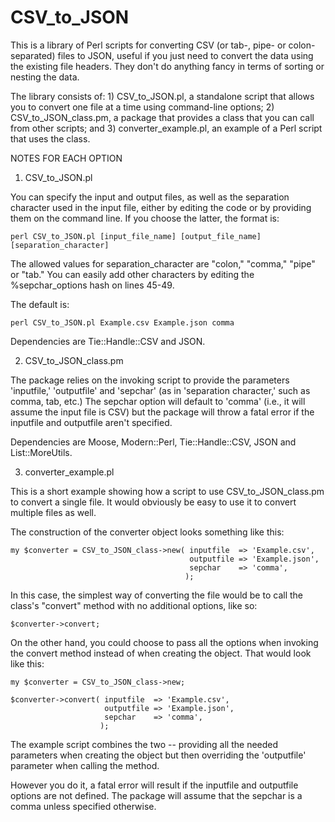 CSV_to_JSON
===========

This is a library of Perl scripts for converting CSV (or tab-, pipe- or colon-separated) files to JSON, useful if you just need to convert the data using the existing file headers. They don't do anything fancy in terms of sorting or nesting the data.

The library consists of: 1) CSV_to_JSON.pl, a standalone script that allows you to convert one file at a time using command-line options; 2) CSV_to_JSON_class.pm, a package that provides a class that you can call from other scripts; and 3) converter_example.pl, an example of a Perl script that uses the class.


NOTES FOR EACH OPTION


1) CSV_to_JSON.pl

You can specify the input and output files, as well as the separation character used in the input file, either by editing the code or by providing them on the command line. If you choose the latter, the format is:

	perl CSV_to_JSON.pl [input_file_name] [output_file_name] [separation_character]
	
The allowed values for separation_character are "colon," "comma," "pipe" or "tab." You can easily add other characters by editing the %sepchar_options hash on lines 45-49.
	
The default is:

	perl CSV_to_JSON.pl Example.csv Example.json comma
	
Dependencies are Tie::Handle::CSV and JSON.


2) CSV_to_JSON_class.pm

The package relies on the invoking script to provide the parameters 'inputfile,' 'outputfile' and 'sepchar' (as in 'separation character,' such as comma, tab, etc.) The sepchar option will default to 'comma' (i.e., it will assume the input file is CSV) but the package will throw a fatal error if the inputfile and outputfile aren't specified.

Dependencies are Moose, Modern::Perl, Tie::Handle::CSV, JSON and List::MoreUtils.


3) converter_example.pl

This is a short example showing how a script to use CSV_to_JSON_class.pm to convert a single file. It would obviously be easy to use it to convert multiple files as well.

The construction of the converter object looks something like this:

	my $converter = CSV_to_JSON_class->new( inputfile  => 'Example.csv',
	                                        outputfile => 'Example.json',
                                            sepchar    => 'comma',
                                           );
                                           
In this case, the simplest way of converting the file would be to call the class's "convert" method with no additional options, like so:

	$converter->convert;

On the other hand, you could choose to pass all the options when invoking the convert method instead of when creating the object. That would look like this:

	my $converter = CSV_to_JSON_class->new;
	
	$converter->convert( inputfile  => 'Example.csv',
	                     outputfile => 'Example.json',
                         sepchar    => 'comma',
                        );

The example script combines the two -- providing all the needed parameters when creating the object but then overriding the 'outputfile' parameter when calling the method.

However you do it, a fatal error will result if the inputfile and outputfile options are not defined. The package will assume that the sepchar is a comma unless specified otherwise.
